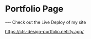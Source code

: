 <h1 > Portfolio Page </h1>
---
Check out the Live Deploy of my site 

https://cts-design-portfolio.netlify.app/
